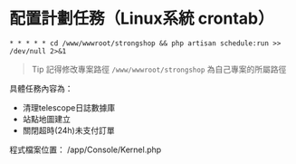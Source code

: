 
# 配置計劃任務（Linux系統 crontab）

```
* * * * * cd /www/wwwroot/strongshop && php artisan schedule:run >> /dev/null 2>&1
```

> Tip
> 記得修改專案路徑 `/www/wwwroot/strongshop` 為自己專案的所屬路徑

具體任務內容為：
- 清理telescope日誌數據庫
- 站點地圖建立
- 關閉超時(24h)未支付訂單

程式檔案位置：
/app/Console/Kernel.php